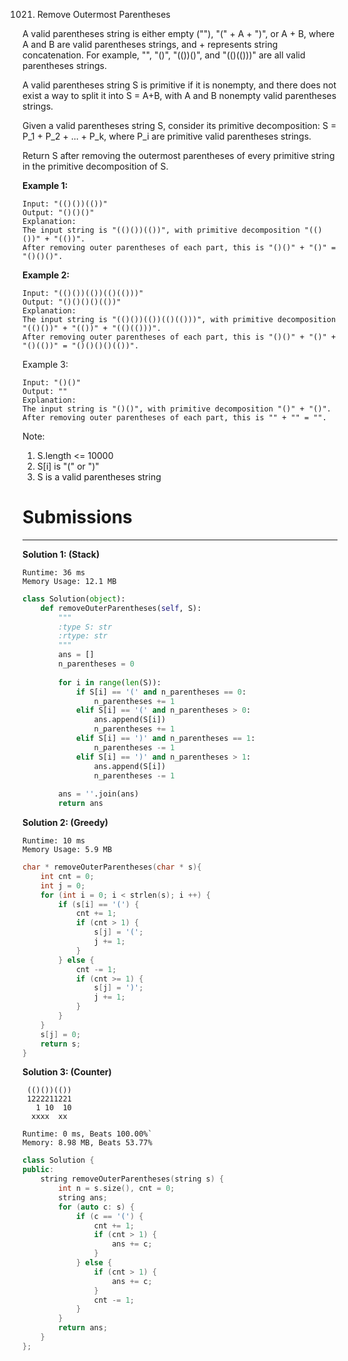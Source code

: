 1021. Remove Outermost Parentheses

A valid parentheses string is either empty (""), "(" + A + ")", or A + B, where A and B are valid parentheses strings, and + represents string concatenation.  For example, "", "()", "(())()", and "(()(()))" are all valid parentheses strings.

A valid parentheses string S is primitive if it is nonempty, and there does not exist a way to split it into S = A+B, with A and B nonempty valid parentheses strings.

Given a valid parentheses string S, consider its primitive decomposition: S = P_1 + P_2 + ... + P_k, where P_i are primitive valid parentheses strings.

Return S after removing the outermost parentheses of every primitive string in the primitive decomposition of S.

**Example 1:**
```
Input: "(()())(())"
Output: "()()()"
Explanation: 
The input string is "(()())(())", with primitive decomposition "(()())" + "(())".
After removing outer parentheses of each part, this is "()()" + "()" = "()()()".
```

**Example 2:**
```
Input: "(()())(())(()(()))"
Output: "()()()()(())"
Explanation: 
The input string is "(()())(())(()(()))", with primitive decomposition "(()())" + "(())" + "(()(()))".
After removing outer parentheses of each part, this is "()()" + "()" + "()(())" = "()()()()(())".
```

Example 3:
```
Input: "()()"
Output: ""
Explanation: 
The input string is "()()", with primitive decomposition "()" + "()".
After removing outer parentheses of each part, this is "" + "" = "".
```

Note:

1. S.length <= 10000
1. S[i] is "(" or ")"
1. S is a valid parentheses string

# Submissions
---
**Solution 1: (Stack)**
```
Runtime: 36 ms
Memory Usage: 12.1 MB
```
```python
class Solution(object):
    def removeOuterParentheses(self, S):
        """
        :type S: str
        :rtype: str
        """
        ans = []
        n_parentheses = 0
        
        for i in range(len(S)):
            if S[i] == '(' and n_parentheses == 0:
                n_parentheses += 1
            elif S[i] == '(' and n_parentheses > 0:
                ans.append(S[i])
                n_parentheses += 1
            elif S[i] == ')' and n_parentheses == 1:
                n_parentheses -= 1
            elif S[i] == ')' and n_parentheses > 1:
                ans.append(S[i])
                n_parentheses -= 1
            
        ans = ''.join(ans)
        return ans
```

**Solution 2: (Greedy)**
```
Runtime: 10 ms
Memory Usage: 5.9 MB
```
```c
char * removeOuterParentheses(char * s){
    int cnt = 0;
    int j = 0;
    for (int i = 0; i < strlen(s); i ++) {
        if (s[i] == '(') {
            cnt += 1;
            if (cnt > 1) {
                s[j] = '(';
                j += 1;
            }
        } else {
            cnt -= 1;
            if (cnt >= 1) {
                s[j] = ')';
                j += 1;
            }
        }
    }
    s[j] = 0;
    return s;
}
```

**Solution 3: (Counter)**

     (()())(())
     1222211221
       1 10  10
      xxxx  xx

```
Runtime: 0 ms, Beats 100.00%`
Memory: 8.98 MB, Beats 53.77%
```
```c++
class Solution {
public:
    string removeOuterParentheses(string s) {
        int n = s.size(), cnt = 0;
        string ans;
        for (auto c: s) {
            if (c == '(') {
                cnt += 1;
                if (cnt > 1) {
                    ans += c;
                }
            } else {
                if (cnt > 1) {
                    ans += c;
                }
                cnt -= 1;
            }
        }
        return ans;
    }
};
```
